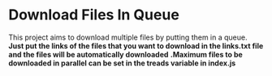 # Download Files In Queue

This project aims to download multiple files by putting them in a queue.
**Just put the links of the files that you want to download in the links.txt file and the files will be automatically downloaded**
**.Maximum files to be downloaded in parallel can be set in the treads variable in index.js**
